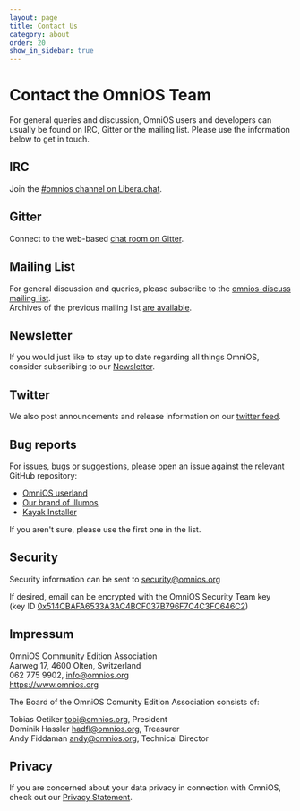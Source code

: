 ```yaml
---
layout: page
title: Contact Us
category: about
order: 20
show_in_sidebar: true
---
```


# Contact the OmniOS Team

For general queries and discussion, OmniOS users and developers can usually be
found on IRC, Gitter or the mailing list. Please use the information below
to get in touch.

## <i class="fal fa-hashtag"></i> IRC

Join the [#omnios channel on Libera.chat](https://kiwiirc.com/nextclient/#ircs://irc.libera.chat/#omnios).

## <i class="fal fa-comments"></i> Gitter

Connect to the web-based [chat room on Gitter](https://gitter.im/omniosorg/Lobby).

## <i class="fal fa-quote-right"></i> Mailing List

For general discussion and queries, please subscribe to the
[omnios-discuss mailing list](https://illumos.topicbox.com/groups/omnios-discuss).  
Archives of the previous mailing list
[are available](https://omnios.org/ml-archive/).

## <i class="fal fa-newspaper"></i> Newsletter

If you would just like to stay up to date regarding all things OmniOS,
consider subscribing to our [Newsletter](http://eepurl.com/dL1z7k).

## <i class="fab fa-twitter"></i> Twitter

We also post announcements and release information on our
[twitter feed](https://twitter.com/omniosce).

## <i class="fal fa-bug"></i> Bug reports

For issues, bugs or suggestions, please open an issue against the relevant
GitHub repository:

* [OmniOS userland](https://github.com/omniosorg/omnios-build/issues/new)
* [Our brand of illumos](https://github.com/omniosorg/illumos-omnios/issues/new)
* [Kayak Installer](https://github.com/omniosorg/kayak/issues/new)

If you aren't sure, please use the first one in the list.

## <i class="fal fa-shield-alt"></i> Security

Security information can be sent to <security@omnios.org>

If desired, email can be encrypted with the OmniOS Security Team key
<br>
(key ID
[0x514CBAFA6533A3AC4BCF037B796F7C4C3FC646C2](https://sks-keyservers.net/pks/lookup?op=get&search=0x514CBAFA6533A3AC4BCF037B796F7C4C3FC646C2))

## <i class="fal fa-building"></i> Impressum

OmniOS Community Edition Association<br/>
Aarweg 17, 4600 Olten, Switzerland <br/>
062 775 9902, info@omnios.org<br/>
<https://www.omnios.org>

The Board of the OmniOS Comunity Edition Association consists of:

Tobias Oetiker <tobi@omnios.org>, President<br/>
Dominik Hassler <hadfl@omnios.org>, Treasurer<br/>
Andy Fiddaman <andy@omnios.org>, Technical Director

## <i class="fal fa-badge-check"></i> Privacy

If you are concerned about your data privacy in connection with OmniOS,
check out our [Privacy Statement](privacy.html).
